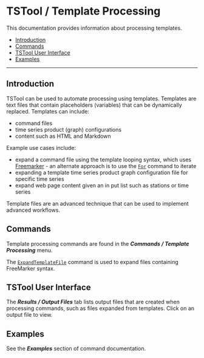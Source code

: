 # TSTool / Template Processing #

This documentation provides information about processing templates.

*   [Introduction](#introduction)
*   [Commands](#commands)
*   [TSTool User Interface](#tstool-user-interface)
*   [Examples](#examples)

---------------------

## Introduction ##

TSTool can be used to automate processing using templates.
Templates are text files that contain placeholders (variables) that can be dynamically replaced.
Templates can include:

*   command files
*   time series product (graph) configurations
*   content such as HTML and Markdown

Example use cases include:

*   expand a command file using the template looping syntax,
    which uses [Freemarker](https://freemarker.apache.org/) - an alternate
    approach is to use the [`For`](../../command-ref/For/For.md) command to iterate
*   expanding a template time series product graph configuration file for specific time series
*   expand web page content given an in put list such as stations or time series

Template files are an advanced technique that can be used to implement advanced workflows.

## Commands ##

Template processing commands are found in the ***Commands / Template Processing*** menu.

The [`ExpandTemplateFile`](../../command-ref/ExpandTemplateFile/ExpandTemplateFile.md)
command is used to expand files containing FreeMarker syntax.

## TSTool User Interface ##

The ***Results / Output Files*** tab lists output files that are created when processing commands,
such as files expanded from templates.
Click on an output file to view.

## Examples ##

See the ***Examples*** section of command documentation.
